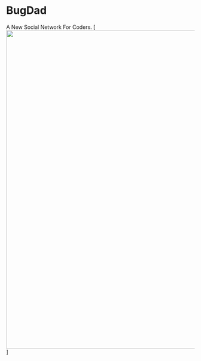 # BugDad
A New Social Network For Coders.
[<img src="https://drive.google.com/open?id=1kt886O8W9_i6bfvGQSXW8omMuWOnIP0T" align="center" width="850">]

